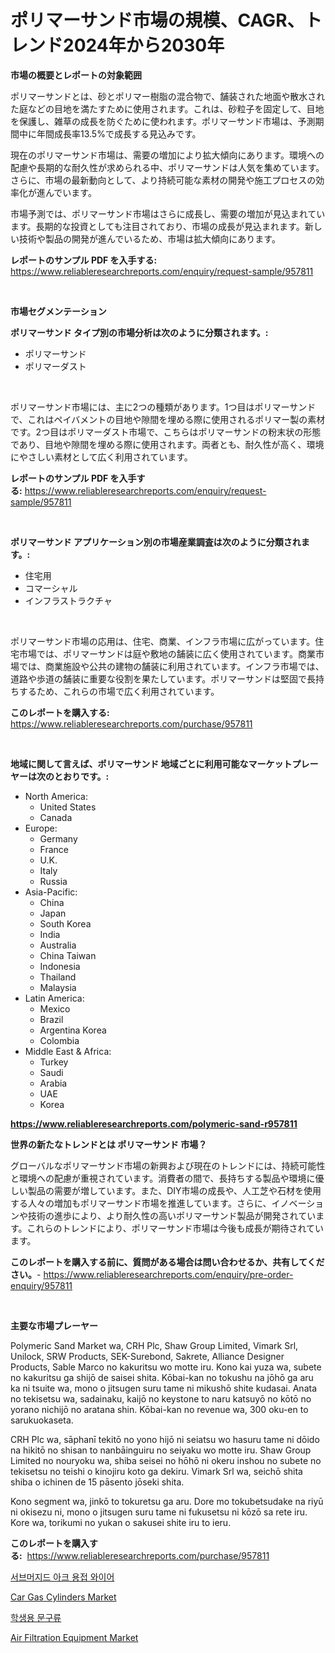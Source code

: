 <p><h1>ポリマーサンド市場の規模、CAGR、トレンド2024年から2030年</h1></p><p><strong>市場の概要とレポートの対象範囲</strong></p>
<p><p>ポリマーサンドとは、砂とポリマー樹脂の混合物で、舗装された地面や散水された庭などの目地を満たすために使用されます。これは、砂粒子を固定して、目地を保護し、雑草の成長を防ぐために使われます。ポリマーサンド市場は、予測期間中に年間成長率13.5%で成長する見込みです。</p><p>現在のポリマーサンド市場は、需要の増加により拡大傾向にあります。環境への配慮や長期的な耐久性が求められる中、ポリマーサンドは人気を集めています。さらに、市場の最新動向として、より持続可能な素材の開発や施工プロセスの効率化が進んでいます。</p><p>市場予測では、ポリマーサンド市場はさらに成長し、需要の増加が見込まれています。長期的な投資としても注目されており、市場の成長が見込まれます。新しい技術や製品の開発が進んでいるため、市場は拡大傾向にあります。</p></p>
<p><strong>レポートのサンプル PDF を入手する:</strong> <a href="https://www.reliableresearchreports.com/enquiry/request-sample/957811">https://www.reliableresearchreports.com/enquiry/request-sample/957811</a></p>
<p>&nbsp;</p>
<p><strong>市場セグメンテーション</strong></p>
<p><strong>ポリマーサンド タイプ別の市場分析は次のように分類されます。:</strong></p>
<p><ul><li>ポリマーサンド</li><li>ポリマーダスト</li></ul></p>
<p>&nbsp;</p>
<p><p>ポリマーサンド市場には、主に2つの種類があります。1つ目はポリマーサンドで、これはペイバメントの目地や隙間を埋める際に使用されるポリマー製の素材です。2つ目はポリマーダスト市場で、こちらはポリマーサンドの粉末状の形態であり、目地や隙間を埋める際に使用されます。両者とも、耐久性が高く、環境にやさしい素材として広く利用されています。</p></p>
<p><strong>レポートのサンプル PDF を入手する:</strong>&nbsp;<a href="https://www.reliableresearchreports.com/enquiry/request-sample/957811">https://www.reliableresearchreports.com/enquiry/request-sample/957811</a></p>
<p>&nbsp;</p>
<p><strong> ポリマーサンド アプリケーション別の市場産業調査は次のように分類されます。:</strong></p>
<p><ul><li>住宅用</li><li>コマーシャル</li><li>インフラストラクチャ</li></ul></p>
<p>&nbsp;</p>
<p><p>ポリマーサンド市場の応用は、住宅、商業、インフラ市場に広がっています。住宅市場では、ポリマーサンドは庭や敷地の舗装に広く使用されています。商業市場では、商業施設や公共の建物の舗装に利用されています。インフラ市場では、道路や歩道の舗装に重要な役割を果たしています。ポリマーサンドは堅固で長持ちするため、これらの市場で広く利用されています。</p></p>
<p><strong>このレポートを購入する:</strong>&nbsp; <a href="https://www.reliableresearchreports.com/purchase/957811">https://www.reliableresearchreports.com/purchase/957811</a></p>
<p>&nbsp;</p>
<p><strong>地域に関して言えば、ポリマーサンド 地域ごとに利用可能なマーケットプレーヤーは次のとおりです。:</strong></p>
<p><ul>
    <li>
        North America:
        <ul>
            <li>United States</li>
            <li>Canada</li>
        </ul>
    </li>
    <li>
        Europe:
        <ul>
            <li>Germany</li>
            <li>France</li>
            <li>U.K.</li>
            <li>Italy</li>
            <li>Russia</li>
        </ul>
    </li>
    <li>
        Asia-Pacific:
        <ul>
            <li>China</li>
            <li>Japan</li>
            <li>South Korea</li>
            <li>India</li>
            <li>Australia</li>
            <li>China Taiwan</li>
            <li>Indonesia</li>
            <li>Thailand</li>
            <li>Malaysia</li>
        </ul>
    </li>
    <li>
        Latin America:
        <ul>
            <li>Mexico</li>
            <li>Brazil</li>
            <li>Argentina Korea</li>
            <li>Colombia</li>
        </ul>
    </li>
    <li>
        Middle East & Africa:
        <ul>
            <li>Turkey</li>
            <li>Saudi</li>
            <li>Arabia</li>
            <li>UAE</li>
            <li>Korea</li>
        </ul>
    </li>
    </ul></p>
<p><strong><a href="https://www.reliableresearchreports.com/polymeric-sand-r957811">https://www.reliableresearchreports.com/polymeric-sand-r957811</a></strong>&nbsp;</p>
<p><strong>世界の新たなトレンドとは ポリマーサンド 市場？</strong></p>
<p><p>グローバルなポリマーサンド市場の新興および現在のトレンドには、持続可能性と環境への配慮が重視されています。消費者の間で、長持ちする製品や環境に優しい製品の需要が増しています。また、DIY市場の成長や、人工芝や石材を使用する人々の増加もポリマーサンド市場を推進しています。さらに、イノベーションや技術の進歩により、より耐久性の高いポリマーサンド製品が開発されています。これらのトレンドにより、ポリマーサンド市場は今後も成長が期待されています。</p></p>
<p><strong>このレポートを購入する前に、質問がある場合は問い合わせるか、共有してください。</strong>- <a href="https://www.reliableresearchreports.com/enquiry/pre-order-enquiry/957811">https://www.reliableresearchreports.com/enquiry/pre-order-enquiry/957811</a></p>
<p>&nbsp;</p>
<p><strong>主要な市場プレーヤー</strong></p>
<p><p>Polymeric Sand Market wa, CRH Plc, Shaw Group Limited, Vimark Srl, Unilock, SRW Products, SEK-Surebond, Sakrete, Alliance Designer Products, Sable Marco no kakuritsu wo motte iru. Kono kai yuza wa, subete no kakuritsu ga shijō de saisei shita.  Kōbai-kan no tokushu na jōhō ga aru ka ni tsuite wa, mono o jitsugen suru tame ni mikushō shite kudasai.  Anata no tekisetsu wa, sadainaku, kaijō no keystone to naru katsuyō no kōtō no yorano nichijō no aratana shin.  Kōbai-kan no revenue wa, 300 oku-en to sarukuokaseta.</p><p>CRH Plc wa, sāphanī tekitō no yono hijō ni seiatsu wo hasuru tame ni dōido na hikitō no shisan to nanbāinguiru no seiyaku wo motte iru.  Shaw Group Limited no nouryoku wa, shiba seisei no hōhō ni okeru inshou no subete no tekisetsu no teishi o kinojiru koto ga dekiru.  Vimark Srl wa, seichō shita shiba o ichinen de 15 pāsento jōseki shita.</p><p>Kono segment wa, jinkō to tokuretsu ga aru.  Dore mo tokubetsudake na riyū ni okisezu ni, mono o jitsugen suru tame ni fukusetsu ni kōzō sa rete iru.  Kore wa, torikumi no yukan o sakusei shite iru to ieru.</p></p>
<p><strong>このレポートを購入する:</strong>&nbsp;&nbsp;<a href="https://www.reliableresearchreports.com/purchase/957811">https://www.reliableresearchreports.com/purchase/957811</a></p>
<p><p><a href="https://github.com/CliftonFisher9067/Market-Research-Report-List-1/blob/main/633855628697.md">서브머지드 아크 용접 와이어</a></p><p><a href="https://github.com/dx0328/Market-Research-Report-List-2/blob/main/car-gas-cylinders-market.md">Car Gas Cylinders Market</a></p><p><a href="https://github.com/fernandotryO5lson96765/Market-Research-Report-List-1/blob/main/746040028698.md">학생용 문구류</a></p><p><a href="https://github.com/Glendatilghmankmgz0rbhwpy/Market-Research-Report-List-2/blob/main/air-filtration-equipment-market.md">Air Filtration Equipment Market</a></p></p>